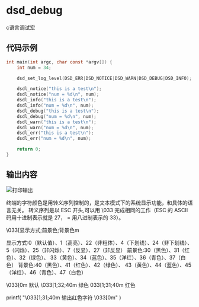 # dsd_debug
c语言调试宏
## 代码示例
```c
int main(int argc, char const *argv[]) {
	int num = 34;

	dsd_set_log_level(DSD_ERR|DSD_NOTICE|DSD_WARN|DSD_DEBUG|DSD_INFO);

	dsdl_notice("this is a test\n");
	dsdl_notice("num = %d\n", num);
	dsdl_info("this is a test\n");
	dsdl_info("num = %d\n", num);
	dsdl_debug("this is a test\n");
	dsdl_debug("num = %d\n", num);
	dsdl_warn("this is a test\n");
	dsdl_warn("num = %d\n", num);
	dsdl_err("this is a test\n");
	dsdl_err("num = %d\n", num);

	return 0;
}
```
## 输出内容
![打印输出](1.png)


终端的字符颜色是用转义序列控制的，是文本模式下的系统显示功能，和具体的语言无关。
转义序列是以 ESC 开头,可以用 \033 完成相同的工作（ESC 的 ASCII 码用十进制表示就是 27， = 用八进制表示的 33）。

\033[显示方式;前景色;背景色m

显示方式:0（默认值）、1（高亮）、22（非粗体）、4（下划线）、24（非下划线）、5（闪烁）、25（非闪烁）、7（反显）、27（非反显）
前景色:30（黑色）、31（红色）、32（绿色）、 33（黄色）、34（蓝色）、35（洋红）、36（青色）、37（白色）
背景色:40（黑色）、41（红色）、42（绿色）、 43（黄色）、44（蓝色）、45（洋红）、46（青色）、47（白色）

\033[0m 默认
\033[1;32;40m 绿色
033[1;31;40m 红色

printf( "\033[1;31;40m 输出红色字符 \033[0m" )





